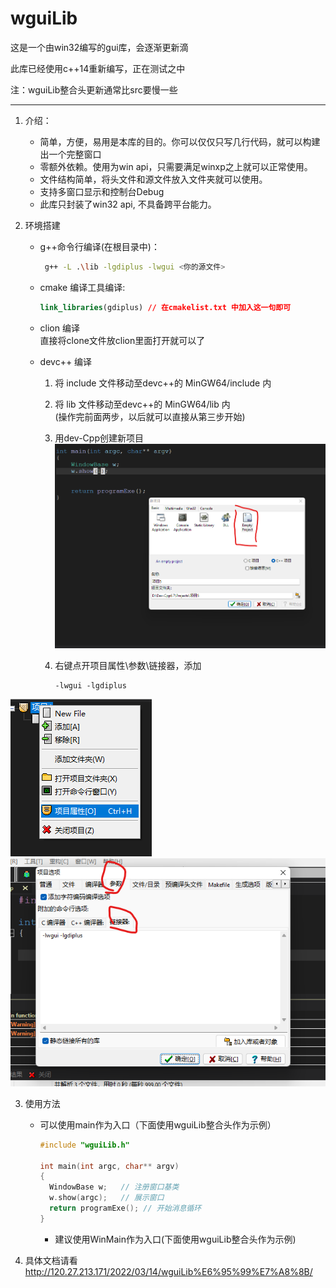 # wguiLib

这是一个由win32编写的gui库，会逐渐更新滴

此库已经使用c++14重新编写，正在测试之中 

注：wguiLib整合头更新通常比src要慢一些

***********

1. 介绍：
   
   * 简单，方便，易用是本库的目的。你可以仅仅只写几行代码，就可以构建出一个完整窗口
   * 零额外依赖。使用为win api，只需要满足winxp之上就可以正常使用。
   * 文件结构简单，将头文件和源文件放入文件夹就可以使用。
   * 支持多窗口显示和控制台Debug
   * 此库只封装了win32 api, 不具备跨平台能力。  

2. 环境搭建  
   
   * g++命令行编译(在根目录中)：
     
     ```bash
      g++ -L .\lib -lgdiplus -lwgui <你的源文件>
     ```
   
   * cmake 编译工具编译:
     
     ```cmake
     link_libraries(gdiplus) // 在cmakelist.txt 中加入这一句即可
     ```
   
   * clion 编译  
     直接将clone文件放clion里面打开就可以了  
   
   * devc++ 编译
     
     1. 将 include 文件移动至devc++的 MinGW64/include 内
     2. 将 lib 文件移动至devc++的 MinGW64/lib 内   
        (操作完前面两步，以后就可以直接从第三步开始)
     3. 用dev-Cpp创建新项目
        ![新建项目](https://github.com/LightEverything/wguiLib/blob/main/resource/dev_cpp_get1.png)
     4. 右键点开项目属性\参数\链接器，添加  
        
        ```g++
        -lwgui -lgdiplus    
        ```

![项目属性](https://github.com/LightEverything/wguiLib/blob/main/resource/dev_cpp_get2.png)
![添加引用](https://github.com/LightEverything/wguiLib/blob/main/resource/dev_cpp_get3.png)


3. 使用方法 
   
   * 可以使用main作为入口（下面使用wguiLib整合头作为示例）  
     
     ```c++
     #include "wguiLib.h"
     
     int main(int argc, char** argv)
     {
       WindowBase w;   // 注册窗口基类
       w.show(argc);   // 展示窗口
       return programExe(); // 开始消息循环
     }
     ```
     
     * 建议使用WinMain作为入口(下面使用wguiLib整合头作为示例)

4. 具体文档请看   
   http://120.27.213.171/2022/03/14/wguiLib%E6%95%99%E7%A8%8B/
